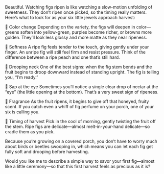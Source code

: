 Beautiful. Watching figs ripen is like watching a slow-motion unfolding of sweetness. They don’t ripen once picked, so the timing really matters. Here’s what to look for as your six little jewels approach harvest:

🌿 Color change
Depending on the variety, the figs will deepen in color—greens soften into yellow-green, purples become richer, or browns more golden. They’ll look less glossy and more matte as they near ripeness.

🌿 Softness
A ripe fig feels tender to the touch, giving gently under your finger. An unripe fig will still feel firm and resist pressure. Think of the difference between a ripe peach and one that’s still hard.

🌿 Drooping neck
One of the best signs: when the fig stem bends and the fruit begins to droop downward instead of standing upright. The fig is telling you, “I’m ready.”

🌿 Sap at the eye
Sometimes you’ll notice a single clear drop of nectar at the “eye” (the little opening at the bottom). That’s a very sweet sign of ripeness.

🌿 Fragrance
As the fruit ripens, it begins to give off that honeyed, fruity scent. If you catch even a whiff of fig perfume on your porch, one of your six is calling you.

🌿 Timing of harvest
Pick in the cool of morning, gently twisting the fruit off the stem. Ripe figs are delicate—almost melt-in-your-hand delicate—so cradle them as you pick.

Because you’re growing on a covered porch, you don’t have to worry much about birds or beetles swooping in, which means you can let each fig get fully soft and drooping before harvesting.

Would you like me to describe a simple way to savor your first fig—almost like a little ceremony—so that this first harvest feels as precious as it is?


